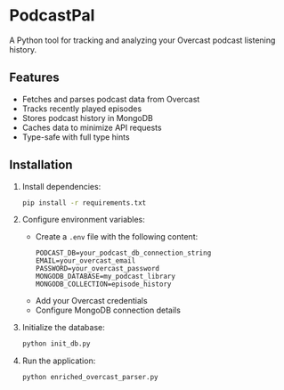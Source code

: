 # PodcastPal

A Python tool for tracking and analyzing your Overcast podcast listening history.

## Features

- Fetches and parses podcast data from Overcast
- Tracks recently played episodes
- Stores podcast history in MongoDB
- Caches data to minimize API requests
- Type-safe with full type hints

## Installation

1. Install dependencies:
   ```bash
   pip install -r requirements.txt
   ```

2. Configure environment variables:
   - Create a `.env` file with the following content:
     ```
     PODCAST_DB=your_podcast_db_connection_string
     EMAIL=your_overcast_email
     PASSWORD=your_overcast_password
     MONGODB_DATABASE=my_podcast_library
     MONGODB_COLLECTION=episode_history
     ```
   - Add your Overcast credentials
   - Configure MongoDB connection details

3. Initialize the database:
   ```bash
   python init_db.py
   ```

4. Run the application:
   ```bash
   python enriched_overcast_parser.py
   ```
